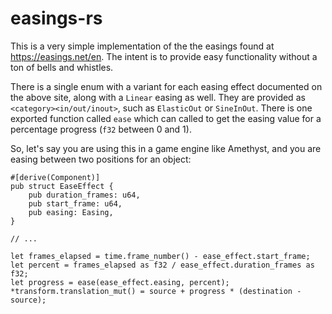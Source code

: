# easings-rs

This is a very simple implementation of the the easings found at https://easings.net/en.
The intent is to provide easy functionality without a ton of bells and whistles.

There is a single enum with a variant for each easing effect documented on the above site,
along with a `Linear` easing as well. They are provided as `<category><in/out/inout>`, such as
`ElasticOut` or `SineInOut`. There is one exported function called `ease` which can called to
get the easing value for a percentage progress (`f32` between 0 and 1).

So, let's say you are using this in a game engine like Amethyst, and you are easing between
two positions for an object:

```
#[derive(Component)]
pub struct EaseEffect {
    pub duration_frames: u64,
    pub start_frame: u64,
    pub easing: Easing,
}

// ...

let frames_elapsed = time.frame_number() - ease_effect.start_frame;
let percent = frames_elapsed as f32 / ease_effect.duration_frames as f32;
let progress = ease(ease_effect.easing, percent);
*transform.translation_mut() = source + progress * (destination - source);
```
